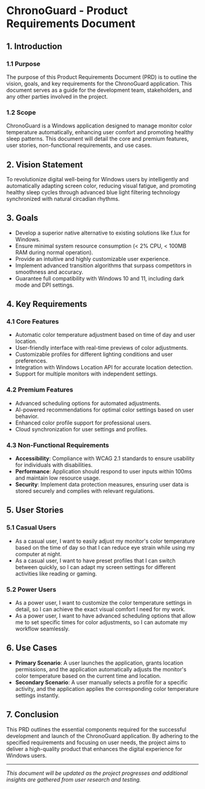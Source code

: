 # ChronoGuard - Product Requirements Document

## 1. Introduction

### 1.1 Purpose
The purpose of this Product Requirements Document (PRD) is to outline the vision, goals, and key requirements for the ChronoGuard application. This document serves as a guide for the development team, stakeholders, and any other parties involved in the project.

### 1.2 Scope
ChronoGuard is a Windows application designed to manage monitor color temperature automatically, enhancing user comfort and promoting healthy sleep patterns. This document will detail the core and premium features, user stories, non-functional requirements, and use cases.

## 2. Vision Statement
To revolutionize digital well-being for Windows users by intelligently and automatically adapting screen color, reducing visual fatigue, and promoting healthy sleep cycles through advanced blue light filtering technology synchronized with natural circadian rhythms.

## 3. Goals
- Develop a superior native alternative to existing solutions like f.lux for Windows.
- Ensure minimal system resource consumption (< 2% CPU, < 100MB RAM during normal operation).
- Provide an intuitive and highly customizable user experience.
- Implement advanced transition algorithms that surpass competitors in smoothness and accuracy.
- Guarantee full compatibility with Windows 10 and 11, including dark mode and DPI settings.

## 4. Key Requirements

### 4.1 Core Features
- Automatic color temperature adjustment based on time of day and user location.
- User-friendly interface with real-time previews of color adjustments.
- Customizable profiles for different lighting conditions and user preferences.
- Integration with Windows Location API for accurate location detection.
- Support for multiple monitors with independent settings.

### 4.2 Premium Features
- Advanced scheduling options for automated adjustments.
- AI-powered recommendations for optimal color settings based on user behavior.
- Enhanced color profile support for professional users.
- Cloud synchronization for user settings and profiles.

### 4.3 Non-Functional Requirements
- **Accessibility**: Compliance with WCAG 2.1 standards to ensure usability for individuals with disabilities.
- **Performance**: Application should respond to user inputs within 100ms and maintain low resource usage.
- **Security**: Implement data protection measures, ensuring user data is stored securely and complies with relevant regulations.

## 5. User Stories

### 5.1 Casual Users
- As a casual user, I want to easily adjust my monitor's color temperature based on the time of day so that I can reduce eye strain while using my computer at night.
- As a casual user, I want to have preset profiles that I can switch between quickly, so I can adapt my screen settings for different activities like reading or gaming.

### 5.2 Power Users
- As a power user, I want to customize the color temperature settings in detail, so I can achieve the exact visual comfort I need for my work.
- As a power user, I want to have advanced scheduling options that allow me to set specific times for color adjustments, so I can automate my workflow seamlessly.

## 6. Use Cases
- **Primary Scenario**: A user launches the application, grants location permissions, and the application automatically adjusts the monitor's color temperature based on the current time and location.
- **Secondary Scenario**: A user manually selects a profile for a specific activity, and the application applies the corresponding color temperature settings instantly.

## 7. Conclusion
This PRD outlines the essential components required for the successful development and launch of the ChronoGuard application. By adhering to the specified requirements and focusing on user needs, the project aims to deliver a high-quality product that enhances the digital experience for Windows users. 

--- 

*This document will be updated as the project progresses and additional insights are gathered from user research and testing.*